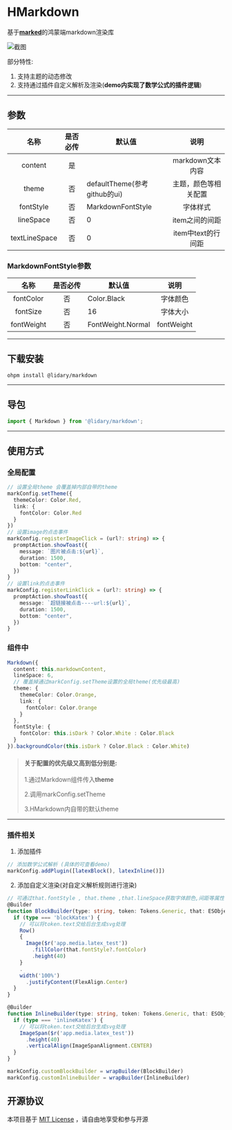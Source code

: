 # HMarkdown

基于[**marked**](https://github.com/markedjs/marked)的鸿蒙端markdown渲染库

![截图](https://github.com/lidary-byte/HMarkdown/blob/main/screen/image2.gif)

部分特性:

1. 支持主题的动态修改
2. 支持通过插件自定义解析及渲染(**demo内实现了数学公式的插件逻辑**)

---

## 参数

|      名称       | 是否必传 | 默认值                     |      说明       |
|:-------------:|:----:|-------------------------|:-------------:|
|    content    |  是   |                         | markdown文本内容  |
|     theme     |  否   | defaultTheme(参考github的ui) |  主题，颜色等相关配置   | 
|   fontStyle   |  否   | MarkdownFontStyle       |     字体样式      | 
|   lineSpace   |  否   | 0                       |   item之间的间距   | 
| textLineSpace |  否   | 0                       | item中text的行间距 | 

### MarkdownFontStyle参数

|      名称       | 是否必传 | 默认值        |      说明       |
|:-------------:|:----:|------------|:-------------:|
|   fontColor   |  否   | Color.Black |     字体颜色      |
|   fontSize    |  否   | 16         |     字体大小      | 
|   fontWeight   |  否   |    FontWeight.Normal        |     fontWeight      | 


---

## 下载安装

```
ohpm install @lidary/markdown
```

---

## 导包

```typescript
import { Markdown } from '@lidary/markdown';
```

---

## 使用方式

### 全局配置

```typescript
// 设置全局theme 会覆盖掉内部自带的theme
markConfig.setTheme({
  themeColor: Color.Red,
  link: {
    fontColor: Color.Red
  }
})
// 设置image的点击事件
markConfig.registerImageClick = (url?: string) => {
  promptAction.showToast({
    message: `图片被点击:${url}`,
    duration: 1500,
    bottom: "center",
  })
}
// 设置link的点击事件
markConfig.registerLinkClick = (url?: string) => {
  promptAction.showToast({
    message: `超链接被点击----url:${url}`,
    duration: 1500,
    bottom: "center",
  })
}
```

### 组件中

```typescript
Markdown({
  content: this.markdownContent,
  lineSpace: 6,
  // 覆盖掉通过markConfig.setTheme设置的全局theme(优先级最高)
  theme: {
    themeColor: Color.Orange,
    link: {
      fontColor: Color.Orange
    }
  },
  fontStyle: {
    fontColor: this.isDark ? Color.White : Color.Black
  }
}).backgroundColor(this.isDark ? Color.Black : Color.White)
```

> #### 关于配置的优先级又高到低分别是:
>
> 1.通过Markdown组件传入**theme**
>
>  2.调用markConfig.setTheme
>
>  3.HMarkdown内自带的默认theme

---

### 插件相关

1. 添加插件

```typescript
// 添加数学公式解析 (具体的可查看demo)
markConfig.addPlugin([latexBlock(), latexInline()])
```

2. 添加自定义渲染(对自定义解析规则进行渲染)

```typescript
// 可通过that.fontStyle , that.theme ,that.lineSpace获取字体颜色,间距等属性
@Builder
function BlockBuilder(type: string, token: Tokens.Generic, that: ESObject) {
  if (type === 'blockKatex') {
    // 可以将token.text交给后台生成svg处理
    Row()
    {
      Image($r('app.media.latex_test'))
        .fillColor(that.fontStyle?.fontColor)
        .height(40)
    }
    .
    width('100%')
      .justifyContent(FlexAlign.Center)
  }
}

@Builder
function InlineBuilder(type: string, token: Tokens.Generic, that: ESObject) {
  if (type === 'inlineKatex') {
    // 可以将token.text交给后台生成svg处理
    ImageSpan($r('app.media.latex_test'))
      .height(40)
      .verticalAlign(ImageSpanAlignment.CENTER)
  }
}

markConfig.customBlockBuilder = wrapBuilder(BlockBuilder)
markConfig.customInlineBuilder = wrapBuilder(InlineBuilder)
```

## 开源协议

本项目基于 [MIT License](https://gitee.com/daryl_code/HMarkdown/blob/main/Markdown/LICENSE) ，请自由地享受和参与开源